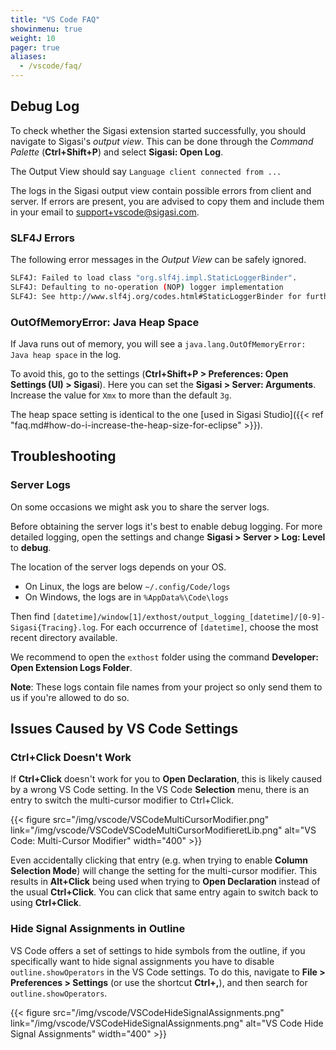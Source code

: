 ```yaml
---
title: "VS Code FAQ"
showinmenu: true
weight: 10
pager: true
aliases:
  - /vscode/faq/
---
```


## Debug Log

To check whether the Sigasi extension started successfully, you should navigate to Sigasi's _output view_.
This can be done through the _Command Palette_ (**Ctrl+Shift+P**) and select **Sigasi: Open Log**.

The Output View should say `Language client connected from ...`

The logs in the Sigasi output view contain possible errors from client and server.
If errors are present, you are advised to copy them and include them in your email to [support+vscode@sigasi.com](mailto:support+vscode@sigasi.com).

### SLF4J Errors

The following error messages in the _Output View_ can be safely ignored.

``` sh
SLF4J: Failed to load class "org.slf4j.impl.StaticLoggerBinder".
SLF4J: Defaulting to no-operation (NOP) logger implementation
SLF4J: See http://www.slf4j.org/codes.html#StaticLoggerBinder for further details.
```

### OutOfMemoryError: Java Heap Space

If Java runs out of memory, you will see a `java.lang.OutOfMemoryError: Java heap space` in the log.

To avoid this, go to the settings (**Ctrl+Shift+P > Preferences: Open Settings (UI) > Sigasi**).
Here you can set the **Sigasi > Server: Arguments**. Increase the value for `Xmx` to more than the default `3g`.

The heap space setting is identical to the one [used in Sigasi Studio]({{< ref "faq.md#how-do-i-increase-the-heap-size-for-eclipse" >}}).

## Troubleshooting

### Server Logs

On some occasions we might ask you to share the server logs.

Before obtaining the server logs it's best to enable debug logging.
For more detailed logging, open the settings and change **Sigasi > Server > Log: Level** to **debug**.  

The location of the server logs depends on your OS.

* On Linux, the logs are below `~/.config/Code/logs`
* On Windows, the logs are in `%AppData%\Code\logs`

Then find `[datetime]/window[1]/exthost/output_logging_[datetime]/[0-9]-Sigasi{Tracing}.log`.
For each occurrence of `[datetime]`, choose the most recent directory available.

We recommend to open the `exthost` folder using the command **Developer: Open Extension Logs Folder**.

**Note**: These logs contain file names from your project so only send them to us if you're allowed to do so.

## Issues Caused by VS Code Settings

### Ctrl+Click Doesn't Work

If **Ctrl+Click** doesn't work for you to **Open Declaration**, this is likely caused by a wrong VS Code setting.
In the VS Code **Selection** menu, there is an entry to switch the multi-cursor modifier to Ctrl+Click. 

{{< figure src="/img/vscode/VSCodeMultiCursorModifier.png" link="/img/vscode/VSCodeVSCodeMultiCursorModifieretLib.png" alt="VS Code: Multi-Cursor Modifier"  width="400" >}}

Even accidentally clicking that entry (e.g. when trying to enable **Column Selection Mode**) will change the setting for the multi-cursor modifier. 
This results in **Alt+Click** being used when trying to **Open Declaration** instead of the usual **Ctrl+Click**. 
You can click that same entry again to switch back to using **Ctrl+Click**. 

### Hide Signal Assignments in Outline

VS Code offers a set of settings to hide symbols from the outline, if you specifically want to hide signal assignments you have to disable `outline.showOperators` in the VS Code settings. To do this, navigate to **File > Preferences > Settings** (or use the shortcut **Ctrl+,**), and then search for `outline.showOperators`.

{{< figure src="/img/vscode/VSCodeHideSignalAssignments.png" link="/img/vscode/VSCodeHideSignalAssignments.png" alt="VS Code Hide Signal Assignments"  width="400" >}}




